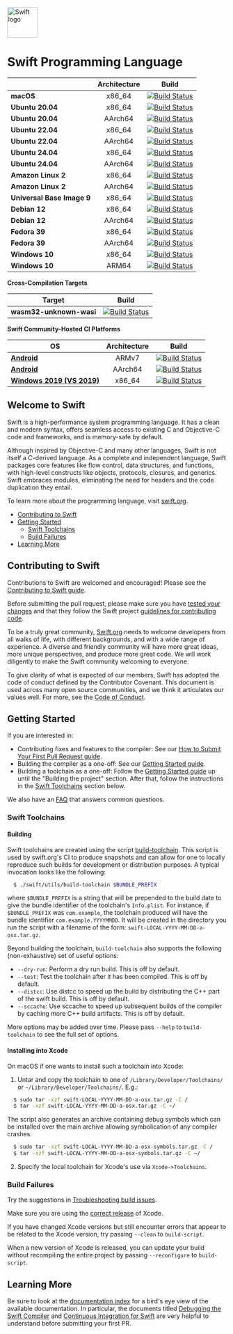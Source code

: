 <picture>
  <source media="(prefers-color-scheme: dark)" srcset="https://www.swift.org/assets/images/swift~dark.svg">
  <img src="https://www.swift.org/assets/images/swift.svg" alt="Swift logo" height="70">
</picture>

# Swift Programming Language


| | **Architecture** | **Build** |
|---|:---:|:---:|
| **macOS**        | x86_64 |[![Build Status](https://ci.swift.org/job/oss-swift-package-macos/lastCompletedBuild/badge/icon)](https://ci.swift.org/job/oss-swift-package-macos)|
| **Ubuntu 20.04** | x86_64 |[![Build Status](https://ci.swift.org/job/oss-swift-package-ubuntu-20_04/lastCompletedBuild/badge/icon)](https://ci.swift.org/job/oss-swift-package-ubuntu-20_04)|
| **Ubuntu 20.04** | AArch64 |[![Build Status](https://ci.swift.org/job/oss-swift-package-ubuntu-20_04-aarch64/lastCompletedBuild/badge/icon)](https://ci.swift.org/job/oss-swift-package-ubuntu-20_04-aarch64)|
| **Ubuntu 22.04** | x86_64 |[![Build Status](https://ci.swift.org/job/oss-swift-package-ubuntu-22_04/lastCompletedBuild/badge/icon)](https://ci.swift.org/job/oss-swift-package-ubuntu-22_04)|
| **Ubuntu 22.04** | AArch64 |[![Build Status](https://ci.swift.org/job/oss-swift-package-ubuntu-22_04-aarch64/lastCompletedBuild/badge/icon)](https://ci.swift.org/job/oss-swift-package-ubuntu-22_04-aarch64)|
| **Ubuntu 24.04** | x86_64 |[![Build Status](https://ci.swift.org/job/oss-swift-package-ubuntu-24_04/lastCompletedBuild/badge/icon)](https://ci.swift.org/job/oss-swift-package-ubuntu-24_04)|
| **Ubuntu 24.04** | AArch64 |[![Build Status](https://ci.swift.org/job/oss-swift-package-ubuntu-24_04-aarch64/lastCompletedBuild/badge/icon)](https://ci.swift.org/job/oss-swift-package-ubuntu-24_04-aarch64)|
| **Amazon Linux 2** | x86_64 |[![Build Status](https://ci.swift.org/job/oss-swift-package-amazon-linux-2/lastCompletedBuild/badge/icon)](https://ci.swift.org/job/oss-swift-package-amazon-linux-2)|
| **Amazon Linux 2** | AArch64 |[![Build Status](https://ci.swift.org/job/oss-swift-package-amazon-linux-2-aarch64/lastCompletedBuild/badge/icon)](https://ci.swift.org/job/oss-swift-package-amazon-linux-2-aarch64)|
| **Universal Base Image 9** | x86_64 |[![Build Status](https://ci.swift.org/job/oss-swift-package-ubi-9/lastCompletedBuild/badge/icon)](https://ci.swift.org/job/oss-swift-package-ubi-9)|
| **Debian 12** | x86_64 |[![Build Status](https://ci.swift.org/job/oss-swift-package-debian-12/lastCompletedBuild/badge/icon)](https://ci.swift.org/job/oss-swift-package-debian-12)|
| **Debian 12** | AArch64 |[![Build Status](https://ci.swift.org/job/oss-swift-package-debian-12-aarch64/lastCompletedBuild/badge/icon)](https://ci.swift.org/job/oss-swift-package-debian-12-aarch64)|
| **Fedora 39** | x86_64 |[![Build Status](https://ci.swift.org/job/oss-swift-package-fedora-39/lastCompletedBuild/badge/icon)](https://ci.swift.org/job/oss-swift-package-fedora-39)|
| **Fedora 39** | AArch64 |[![Build Status](https://ci.swift.org/job/oss-swift-package-fedora-39-aarch64/lastCompletedBuild/badge/icon)](https://ci.swift.org/job/oss-swift-package-fedora-39-aarch64)|
| **Windows 10** | x86_64 |[![Build Status](https://ci-external.swift.org/job/swift-main-windows-toolchain/lastCompletedBuild/badge/icon)](https://ci-external.swift.org/job/swift-main-windows-toolchain)|
| **Windows 10** | ARM64 |[![Build Status](https://ci-external.swift.org/job/swift-main-windows-toolchain-arm64/lastCompletedBuild/badge/icon)](https://ci-external.swift.org/job/swift-main-windows-toolchain-arm64)|

**Cross-Compilation Targets**

| **Target** | **Build** |
|:---:|:---:|
| **wasm32-unknown-wasi** |[![Build Status](https://ci.swift.org/job/oss-swift-pr-test-crosscompile-wasm-ubuntu-20_04/lastCompletedBuild/badge/icon)](https://ci.swift.org/job/oss-swift-pr-test-crosscompile-wasm-ubuntu-20_04)|

**Swift Community-Hosted CI Platforms**

| **OS** | **Architecture** | **Build** |
|---|:---:|:---:|
|**[Android](https://github.com/apple/swift-community-hosted-continuous-integration/blob/main/nodes/x86_64_ubuntu_16_04_LTS_android.json)** | ARMv7 |[![Build Status](https://ci-external.swift.org/job/oss-swift-RA-linux-ubuntu-16.04-android/lastCompletedBuild/badge/icon)](https://ci-external.swift.org/job/oss-swift-RA-linux-ubuntu-16.04-android)|
|**[Android](https://github.com/apple/swift-community-hosted-continuous-integration/blob/main/nodes/x86_64_ubuntu_16_04_LTS_android.json)** | AArch64 |[![Build Status](https://ci-external.swift.org/job/oss-swift-RA-linux-ubuntu-16.04-android-arm64/lastCompletedBuild/badge/icon)](https://ci-external.swift.org/job/oss-swift-RA-linux-ubuntu-16.04-android-arm64)|
|**[Windows 2019 (VS 2019)](https://github.com/apple/swift-community-hosted-continuous-integration/blob/main/nodes/x86_64_windows_2019_VS2019.json)** | x86_64 | [![Build Status](https://ci-external.swift.org/job/oss-swift-windows-x86_64-vs2019/lastCompletedBuild/badge/icon)](https://ci-external.swift.org/job/oss-swift-windows-x86_64-vs2019)|

## Welcome to Swift

Swift is a high-performance system programming language.  It has a clean
and modern syntax, offers seamless access to existing C and Objective-C code
and frameworks, and is memory-safe by default.

Although inspired by Objective-C and many other languages, Swift is not itself a
C-derived language. As a complete and independent language, Swift packages core
features like flow control, data structures, and functions, with high-level
constructs like objects, protocols, closures, and generics. Swift embraces
modules, eliminating the need for headers and the code duplication they entail.

To learn more about the programming language, visit [swift.org](https://swift.org/documentation/).

- [Contributing to Swift](#contributing-to-swift)
- [Getting Started](#getting-started)
  - [Swift Toolchains](#swift-toolchains)
  - [Build Failures](#build-failures)
- [Learning More](#learning-more)

## Contributing to Swift

Contributions to Swift are welcomed and encouraged! Please see the
[Contributing to Swift guide](https://swift.org/contributing/).

Before submitting the pull request, please make sure you have [tested your
 changes](https://github.com/apple/swift/blob/main/docs/ContinuousIntegration.md)
 and that they follow the Swift project [guidelines for contributing
 code](https://swift.org/contributing/#contributing-code).

To be a truly great community, [Swift.org](https://swift.org/) needs to welcome
developers from all walks of life, with different backgrounds, and with a wide
range of experience. A diverse and friendly community will have more great
ideas, more unique perspectives, and produce more great code. We will work
diligently to make the Swift community welcoming to everyone.

To give clarity of what is expected of our members, Swift has adopted the
code of conduct defined by the Contributor Covenant. This document is used
across many open source communities, and we think it articulates our values
well. For more, see the [Code of Conduct](https://swift.org/code-of-conduct/).

## Getting Started

If you are interested in:
- Contributing fixes and features to the compiler: See our
  [How to Submit Your First Pull Request guide](/docs/HowToGuides/FirstPullRequest.md).
- Building the compiler as a one-off: See our [Getting Started guide][].
- Building a toolchain as a one-off: Follow the [Getting Started guide][]
  up until the "Building the project" section. After that, follow the
  instructions in the [Swift Toolchains](#swift-toolchains) section below.

We also have an [FAQ](/docs/HowToGuides/FAQ.md) that answers common questions.

[Getting Started guide]: /docs/HowToGuides/GettingStarted.md

### Swift Toolchains

#### Building

Swift toolchains are created using the script
[build-toolchain](https://github.com/apple/swift/blob/main/utils/build-toolchain). This
script is used by swift.org's CI to produce snapshots and can allow for one to
locally reproduce such builds for development or distribution purposes. A typical 
invocation looks like the following:

```sh
  $ ./swift/utils/build-toolchain $BUNDLE_PREFIX
```

where ``$BUNDLE_PREFIX`` is a string that will be prepended to the build 
date to give the bundle identifier of the toolchain's ``Info.plist``. For 
instance, if ``$BUNDLE_PREFIX`` was ``com.example``, the toolchain 
produced will have the bundle identifier ``com.example.YYYYMMDD``. It 
will be created in the directory you run the script with a filename 
of the form: ``swift-LOCAL-YYYY-MM-DD-a-osx.tar.gz``.

Beyond building the toolchain, ``build-toolchain`` also supports the 
following (non-exhaustive) set of useful options:

- ``--dry-run``: Perform a dry run build. This is off by default.
- ``--test``: Test the toolchain after it has been compiled. This is off by default.
- ``--distcc``: Use distcc to speed up the build by distributing the C++ part of
  the swift build. This is off by default.
- ``--sccache``: Use sccache to speed up subsequent builds of the compiler by
  caching more C++ build artifacts. This is off by default.

More options may be added over time. Please pass ``--help`` to
``build-toolchain`` to see the full set of options.

#### Installing into Xcode

On macOS if one wants to install such a toolchain into Xcode:

1. Untar and copy the toolchain to one of `/Library/Developer/Toolchains/` or
   `~/Library/Developer/Toolchains/`. E.g.:

```sh
  $ sudo tar -xzf swift-LOCAL-YYYY-MM-DD-a-osx.tar.gz -C /
  $ tar -xzf swift-LOCAL-YYYY-MM-DD-a-osx.tar.gz -C ~/
```

The script also generates an archive containing debug symbols which
can be installed over the main archive allowing symbolication of any
compiler crashes.

```sh
  $ sudo tar -xzf swift-LOCAL-YYYY-MM-DD-a-osx-symbols.tar.gz -C /
  $ tar -xzf swift-LOCAL-YYYY-MM-DD-a-osx-symbols.tar.gz -C ~/
```

2. Specify the local toolchain for Xcode's use via `Xcode->Toolchains`.

### Build Failures

Try the suggestions in
[Troubleshooting build issues](/docs/HowToGuides/GettingStarted.md#troubleshooting-build-issues).

Make sure you are using the
[correct release](/docs/HowToGuides/GettingStarted.md#installing-dependencies)
of Xcode.

If you have changed Xcode versions but still encounter errors that appear to
be related to the Xcode version, try passing `--clean` to `build-script`.

When a new version of Xcode is released, you can update your build without
recompiling the entire project by passing `--reconfigure` to `build-script`.


## Learning More

Be sure to look at the [documentation index](/docs/README.md) for a bird's eye
view of the available documentation. In particular, the documents titled
[Debugging the Swift Compiler](docs/DebuggingTheCompiler.md) and
[Continuous Integration for Swift](docs/ContinuousIntegration.md) are very
helpful to understand before submitting your first PR.
